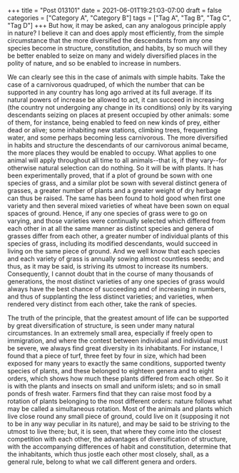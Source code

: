 +++
title = "Post 013101"
date = 2021-06-01T19:21:03-07:00
draft = false
categories = ["Category A", "Category B"]
tags = ["Tag A", "Tag B", "Tag C", "Tag D"]
+++
But how, it may be asked, can any analogous principle apply in nature? I believe it can and does apply most efficiently, from the simple circumstance that the more diversified the descendants from any one species become in structure, constitution, and habits, by so much will they be better enabled to seize on many and widely diversified places in the polity of nature, and so be enabled to increase in numbers.

We can clearly see this in the case of animals with simple habits. Take the case of a carnivorous quadruped, of which the number that can be supported in any country has long ago arrived at its full average. If its natural powers of increase be allowed to act, it can succeed in increasing (the country not undergoing any change in its conditions) only by its varying descendants seizing on places at present occupied by other animals: some of them, for instance, being enabled to feed on new kinds of prey, either dead or alive; some inhabiting new stations, climbing trees, frequenting water, and some perhaps becoming less carnivorous. The more diversified in habits and structure the descendants of our carnivorous animal became, the more places they would be enabled to occupy. What applies to one animal will apply throughout all time to all animals--that is, if they vary--for otherwise natural selection can do nothing. So it will be with plants. It has been experimentally proved, that if a plot of ground be sown with one species of grass, and a similar plot be sown with several distinct genera of grasses, a greater number of plants and a greater weight of dry herbage can thus be raised. The same has been found to hold good when first one variety and then several mixed varieties of wheat have been sown on equal spaces of ground. Hence, if any one species of grass were to go on varying, and those varieties were continually selected which differed from each other in at all the same manner as distinct species and genera of grasses differ from each other, a greater number of individual plants of this species of grass, including its modified descendants, would succeed in living on the same piece of ground. And we well know that each species and each variety of grass is annually sowing almost countless seeds; and thus, as it may be said, is striving its utmost to increase its numbers. Consequently, I cannot doubt that in the course of many thousands of generations, the most distinct varieties of any one species of grass would always have the best chance of succeeding and of increasing in numbers, and thus of supplanting the less distinct varieties; and varieties, when rendered very distinct from each other, take the rank of species.

The truth of the principle, that the greatest amount of life can be supported by great diversification of structure, is seen under many natural circumstances. In an extremely small area, especially if freely open to immigration, and where the contest between individual and individual must be severe, we always find great diversity in its inhabitants. For instance, I found that a piece of turf, three feet by four in size, which had been exposed for many years to exactly the same conditions, supported twenty species of plants, and these belonged to eighteen genera and to eight orders, which shows how much these plants differed from each other. So it is with the plants and insects on small and uniform islets; and so in small ponds of fresh water. Farmers find that they can raise most food by a rotation of plants belonging to the most different orders: nature follows what may be called a simultaneous rotation. Most of the animals and plants which live close round any small piece of ground, could live on it (supposing it not to be in any way peculiar in its nature), and may be said to be striving to the utmost to live there; but, it is seen, that where they come into the closest competition with each other, the advantages of diversification of structure, with the accompanying differences of habit and constitution, determine that the inhabitants, which thus jostle each other most closely, shall, as a general rule, belong to what we call different genera and orders.
